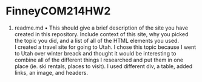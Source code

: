# FinneyCOM214HW2
1. readme.md
  • This should give a brief description of the site you have created in this repository. Include context of this site, why you picked   the topic you did, and a list of all of the HTML elements you used. <br>
I created a travel site for going to Utah. I chose this topic because I went to Utah over winter breack and thought it would be interesting to combine all of the different things I researched and put them in one place (ie. ski rentals, places to visit). I used different div, a table, added links, an image, and headers. 
